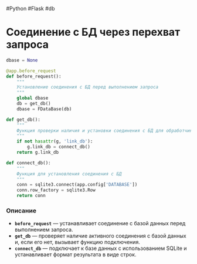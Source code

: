 #Python #Flask #db

# Соединение с БД через перехват запроса

```python
dbase = None

@app.before_request
def before_request():
    """
    Установление соединения с БД перед выполнением запроса
    """
    global dbase
    db = get_db()
    dbase = FDataBase(db)

def get_db():
    """
    Функция проверки наличия и установки соединения с БД для обработчиков
    """
    if not hasattr(g, 'link_db'):
        g.link_db = connect_db()
    return g.link_db

def connect_db():
    """
    Функция для установления соединения с БД
    """
    conn = sqlite3.connect(app.config['DATABASE'])
    conn.row_factory = sqlite3.Row
    return conn
```

### Описание

- **`before_request`** — устанавливает соединение с базой данных перед выполнением запроса.
- **`get_db`** — проверяет наличие активного соединения с базой данных и, если его нет, вызывает функцию подключения.
- **`connect_db`** — подключает к базе данных с использованием SQLite и устанавливает формат результата в виде строк.
